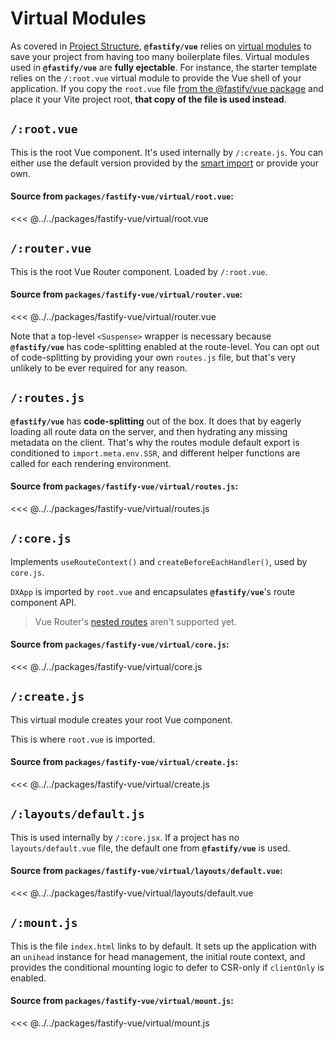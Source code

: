 # Virtual Modules

As covered in [Project Structure](/vue/project-structure#smart-links), **`@fastify/vue`** relies on [virtual modules](https://github.com/rollup/plugins/tree/master/packages/virtual) to save your project from having too many boilerplate files. Virtual modules used in **`@fastify/vue`** are **fully ejectable**. For instance, the starter template relies on the `/:root.vue` virtual module to provide the Vue shell of your application. If you copy the `root.vue` file [from the @fastify/vue package](https://github.com/fastify/fastify-vite/blob/main/packages/fastify-vue/virtual/root.vue) and place it your Vite project root, **that copy of the file is used instead**.

## `/:root.vue`

This is the root Vue component. It's used internally by `/:create.js`. You can either use the default version provided by the [smart import](/vue/project-structure#smart-imports) or provide your own.

#### Source from `packages/fastify-vue/virtual/root.vue`:

<<< @../../packages/fastify-vue/virtual/root.vue

## `/:router.vue`

This is the root Vue Router component. Loaded by `/:root.vue`.

#### Source from `packages/fastify-vue/virtual/router.vue`:

<<< @../../packages/fastify-vue/virtual/router.vue

Note that a top-level `<Suspense>` wrapper is necessary because **`@fastify/vue`** has code-splitting enabled at the route-level. You can opt out of code-splitting by providing your own `routes.js` file, but that's very unlikely to be ever required for any reason.

## `/:routes.js`

**`@fastify/vue`** has **code-splitting** out of the box. It does that by eagerly loading all route data on the server, and then hydrating any missing metadata on the client. That's why the routes module default export is conditioned to `import.meta.env.SSR`, and different helper functions are called for each rendering environment.

#### Source from `packages/fastify-vue/virtual/routes.js`:

<<< @../../packages/fastify-vue/virtual/routes.js

## `/:core.js`

Implements `useRouteContext()` and `createBeforeEachHandler()`, used by `core.js`.

`DXApp` is imported by `root.vue` and encapsulates **`@fastify/vue`**'s route component API.

> Vue Router's [nested routes](https://router.vuejs.org/guide/essentials/nested-routes.html) aren't supported yet.

#### Source from `packages/fastify-vue/virtual/core.js`:

<<< @../../packages/fastify-vue/virtual/core.js

## `/:create.js`

This virtual module creates your root Vue component. 

This is where `root.vue` is imported.

#### Source from `packages/fastify-vue/virtual/create.js`:

<<< @../../packages/fastify-vue/virtual/create.js

## `/:layouts/default.js`

This is used internally by `/:core.jsx`. If a project has no `layouts/default.vue` file, the default one from **`@fastify/vue`** is used.

#### Source from `packages/fastify-vue/virtual/layouts/default.vue`:

<<< @../../packages/fastify-vue/virtual/layouts/default.vue

## `/:mount.js`

This is the file `index.html` links to by default. It sets up the application with an `unihead` instance for head management, the initial route context, and provides the conditional mounting logic to defer to CSR-only if `clientOnly` is enabled.

#### Source from `packages/fastify-vue/virtual/mount.js`:

<<< @../../packages/fastify-vue/virtual/mount.js
